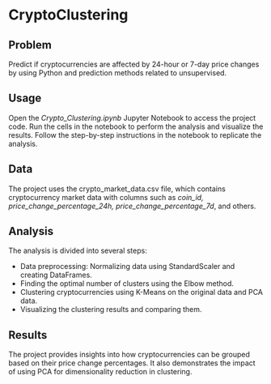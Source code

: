 # CryptoClustering
## Problem
Predict if cryptocurrencies are affected by 24-hour or 7-day price changes by using Python and prediction methods related to unsupervised.
## Usage
Open the _Crypto_Clustering.ipynb_ Jupyter Notebook to access the project code.
Run the cells in the notebook to perform the analysis and visualize the results.
Follow the step-by-step instructions in the notebook to replicate the analysis.
## Data
The project uses the crypto_market_data.csv file, which contains cryptocurrency market data with columns such as _coin_id, price_change_percentage_24h, price_change_percentage_7d_, and others.

## Analysis
The analysis is divided into several steps:
* Data preprocessing: Normalizing data using StandardScaler and creating DataFrames.
* Finding the optimal number of clusters using the Elbow method.
* Clustering cryptocurrencies using K-Means on the original data and PCA data.
* Visualizing the clustering results and comparing them.
## Results
The project provides insights into how cryptocurrencies can be grouped based on their price change percentages. It also demonstrates the impact of using PCA for dimensionality reduction in clustering.
